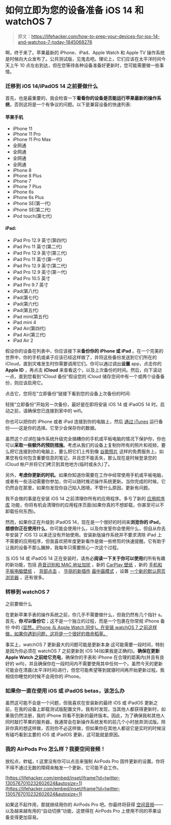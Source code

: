 # 如何立即为您的设备准备 iOS 14 和 watchOS 7

> 原文：<https://lifehacker.com/how-to-prep-your-devices-for-ios-14-and-watchos-7-today-1845068276>

啊，终于来了。苹果最新的 iPhone、iPad、Apple Watch 和 Apple TV 操作系统是时候向大众发布了。公共测试版，见鬼去吧。理论上，它们应该在太平洋时间今天上午 10 点左右到达，但在您等待各种设备准备好更新时，您可能需要做一些事情。



### 迁移到 iOS 14/iPadOS 14 之前要做什么

首先，也是最重要的，我会检查一下**看看你的设备是否能运行苹果最新的操作系统**，否则这将是一个有争议的问题。以下是兼容设备的快速列表:

#### 苹果手机

*   iPhone 11
*   iPhone 11 Pro
*   iPhone 11 Pro Max
*   全网通
*   全网通
*   全网通
*   全网通
*   iPhone 8
*   iPhone 8 Plus
*   iPhone 7
*   iPhone 7 Plus
*   iPhone 6s
*   iPhone 6s Plus
*   iPhone SE(第一代)
*   iPhone SE(第二代)
*   iPod touch(第七代)

#### iPad:

*   iPad Pro 12.9 英寸(第四代)
*   iPad Pro 11 英寸(第二代)
*   iPad Pro 12.9 英寸(第三代)
*   iPad Pro 11 英寸(第一代)
*   iPad Pro 12.9 英寸(第二代)
*   iPad Pro 12.9 英寸(第一代)
*   iPad Pro 10.5 英寸
*   iPad Pro 9.7 英寸
*   iPad(第八代)
*   iPad(第七代)
*   iPad(第六代)
*   iPad(第五代)
*   iPad mini(第五代)
*   iPad mini 4
*   iPad Air(第四代)
*   iPad Air(第三代)
*   iPad Air 2

假设你的设备在列表中，你应该接下来**备份你的 iPhone 或 iPad** 。在一个完美的世界中，你的手机或桌子应该已经这样做了，并将这些备份发送到它们所在的 iCloud，直到灾难发生时你需要调用它们。你可以通过调出**设置** app，点击你的 **Apple ID** ，再点击 **iCloud** 来查看这个，以及上次备份的时间。然后，向下滚动一点，直到您看到“iCloud 备份”假设您的 iCloud 储存空间中有一个或两个设备备份，则应该启用它。

点击它，您将在“立即备份”链接下看到您的设备上次备份的时间:

轻按“立即备份”开始另一次备份，最好是在即将安装 iOS 14 或 iPadOS 14 时。启动之前，请确保您已连接到家中的 wifi。

你也可以把你的 iPhone 或者 iPad 连接到你的电脑上，然后 [通过 iTunes](https://support.apple.com/en-us/HT203977) 运行备份——这是你的选择。它至少会保存你的数据。

虽然这个*应该*在操作系统升级完全搞糟你的手机或平板电脑的情况下保护你，你也可以**采取一些额外的预防措施**。考虑从我们的设备上复制你所有的照片和视频，要么把它连接到你的电脑上，要么把它们上传到像 [谷歌照片](https://photos.google.com) 这样的免费服务上。如果您有任何包含重要信息的笔记，并且您不能丢失，那么现在是时候登录您的 iCloud 帐户并将它们拷贝到其他地方(临时或永久)了。

另外，**考虑你更新的时机**。如果你知道你需要在工作中经常使用手机或平板电脑，或者有一些活动需要你参加，你可以随时推迟操作系统更新。当你完成的时候，它仍然会在那里，如果你发现你自己陷入困境，不管什么原因，更新有问题。

我不会做的事是在安装 iOS 14 之前清理你所有的应用程序。多亏了新的 [应用程序库](https://lifehacker.com/stop-hoarding-apps-with-the-help-of-ios-14-1844178213) 功能，你将有机会清理你的应用程序页面(如果你真的不想卸载，你甚至可以不卸载任何东西)。

然而，如果你正在升级到 iPadOS 14，现在是一个很好的时间来**浏览你的 iPad，想想你正在使用什么**，你可能会使用什么，以及你发誓你会使用什么，但自从你去年安装了 iOS 13 以来还没有开始使用。安装新版操作系统并不要求清除 iPad 上不需要的应用程序，但我喜欢把年度更新看作是做一些修剪的快速提醒。它有助于让我的设备不那么臃肿，我每年只需要担心一次这个过程。

当 iOS 14 或 iPadOS 14 正在安装时，请务必**阅读一下关于你可以使用**的所有有趣的新功能，包括 [声音识别和 MAC 地址加扰](https://lifehacker.com/how-to-enable-the-14-best-hidden-features-of-ios-14-1844180800) ，新的 [CarPlay 壁纸](https://lifehacker.com/how-to-add-a-carplay-wallpaper-in-ios-14-1844181585) ，新的 [手机和平板电脑壁纸](https://lifehacker.com/get-apples-ios-14-and-macos-big-sur-wallpapers-right-no-1844137276) ， [背部点击](https://lifehacker.com/how-to-launch-iphone-actions-with-a-tap-on-the-back-1844127710) ， [华丽的新插件](https://lifehacker.com/every-awesome-ios-14-feature-apple-announced-at-wwdc-20-1844122040) [画中画模式](https://lifehacker.com/you-can-unlock-youtubes-picture-in-picture-mode-in-ios1-1844880329) ，设置 [一个新的默认网页浏览器](https://lifehacker.com/how-to-change-your-default-browser-on-ios-ipados-1845029421) ，还有很多。

### **转移到 watchOS 7**
之前要做什么

在更新苹果手表的操作系统之前，你几乎不需要做什么，但我仍然有几个指针 s。首先，**你*可以*备份它**；这不是一个独立的过程，而是一个包裹在你常规 iPhone 备份 中的 [(显然，iPhone 与 Apple Watch 同步)。在安装 watchOS 7 之前这样做，如果你遇到问题，这将是一个很好的救命稻草。](https://support.apple.com/en-us/HT204518)

事实上，watchOS 7 更新最大的问题可能是更新本身:这可能需要一段时间，特别是因为你必须在 watchOS 7 之前更新到 iOS 14(如果我是正确的)。**确保在更新 Apple Watch 之前给它充电**，确保你的手表和 iPhone 在合理的距离内(并且有良好的 wifi)，并且确保你在一段时间内不需要使用其中任何一个。虽然今天的更新可能会在清晨(太平洋时间)进行，但您可能希望等到就寝时间再开始更新过程。我相信你睡觉的时候不会用你的 iPhone。

### 如果你一直在使用 iOS 或 iPadOS betas，该怎么办

虽然这可能不会是一个问题，但我喜欢在安装新的最终 iOS 或 iPadOS 更新之前，在我的设备上卸载测试版配置文件。我有时发现，当其他人都获得更新时，如果我仍然注册，我的 iPhone 将看不到新的最终版本。因此，为了确保我和其他人同时敲打苹果的服务器，我通常会在新操作系统发布的前几个小时放弃测试版。除非你真的想这样做，否则你不必这样做，但如果你在其他人都说它是实时的时候没有碰巧看到主要的 iOS 或 iPadOS 更新，这可能就是原因。

### 我的 AirPods Pro 怎么样？我要空间音频！

放松点，蚱蜢，t 这里没有你可以点击来强制 AirPods Pro 固件更新的设置。你将不得不通过无数的障碍来触发一个更新，它可能不会工作。

 [https://lifehacker.com/embed/inset/iframe?id=twitter-1305767010232602624&autosize=1](https://lifehacker.com/embed/inset/iframe?id=twitter-1305767010232602624&autosize=1) 

如果这不起作用，那就继续用你的 AirPods Pro 吧。你最终将获得 [空间音频](https://gizmodo.com/airpods-pro-are-getting-a-very-powerful-software-upgrad-1844121059)——以及越来越有用的“自动切换”功能，这使得在 AirPods Pro 上使用不同的苹果设备变得更加容易。